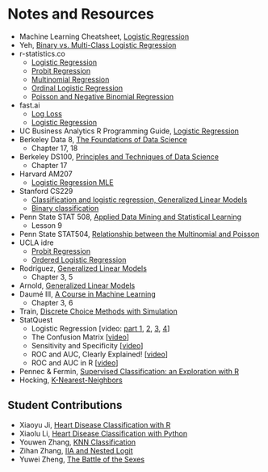 # Notes and Resources

- Machine Learning Cheatsheet, [Logistic Regression](https://ml-cheatsheet.readthedocs.io/en/latest/logistic_regression.html#)
- Yeh, [Binary vs. Multi-Class Logistic Regression](https://chrisyeh96.github.io/2018/06/11/logistic-regression.html)
- r-statistics.co
    - [Logistic Regression](http://r-statistics.co/Logistic-Regression-With-R.html)
    - [Probit Regression](http://r-statistics.co/Probit-Regression-With-R.html)
    - [Multinomial Regression](http://r-statistics.co/Multinomial-Regression-With-R.html)
    - [Ordinal Logistic Regression](http://r-statistics.co/Ordinal-Logistic-Regression-With-R.html)
    - [Poisson and Negative Binomial Regression](http://r-statistics.co/Poisson-and-Negative-Binomial-Regression-With-R.html)
- fast.ai
    - [Log Loss](http://wiki.fast.ai/index.php/Log_Loss)
    - [Logistic Regression](http://wiki.fast.ai/index.php/Logistic_Regression)
- UC Business Analytics R Programming Guide, [Logistic Regression](https://uc-r.github.io/logistic_regression)
- Berkeley Data 8, [The Foundations of Data Science](https://www.inferentialthinking.com/chapters/intro)
    - Chapter 17, 18
- Berkeley DS100, [Principles and Techniques of Data Science](https://www.textbook.ds100.org)
    - Chapter 17
- Harvard AM207
    - [Logistic Regression MLE](http://am207.info/wiki/LogisticBP.html)
- Stanford CS229
    - [Classification and logistic regression, Generalized Linear Models](http://cs229.stanford.edu/notes/cs229-notes1.pdf)
    - [Binary classification](http://cs229.stanford.edu/extra-notes/loss-functions.pdf)
- Penn State STAT 508, [Applied Data Mining and Statistical Learning](https://newonlinecourses.science.psu.edu/stat508/)
    - Lesson 9
- Penn State STAT504, [Relationship between the Multinomial and Poisson](https://newonlinecourses.science.psu.edu/stat504/node/48/)
- UCLA idre
    - [Probit Regression](https://stats.idre.ucla.edu/stata/dae/probit-regression/)
    - [Ordered Logistic Regression](https://stats.idre.ucla.edu/stata/dae/ordered-logistic-regression/)
- Rodríguez, [Generalized Linear Models](https://data.princeton.edu/wws509/notes)
    - Chapter 3, 5
- Arnold, [Generalized Linear Models](https://jrnold.github.io/bayesian_notes/generalized-linear-models.html)
- Daumé III, [A Course in Machine Learning](http://ciml.info/)
    - Chapter 3, 6
- Train, [Discrete Choice Methods with Simulation](https://eml.berkeley.edu/books/choice2.html)
- StatQuest
    - Logistic Regression [video: [part 1](https://www.youtube.com/watch?v=yIYKR4sgzI8&feature=youtu.be), [2](https://www.youtube.com/watch?v=vN5cNN2-HWE&feature=youtu.be), [3](https://www.youtube.com/watch?v=BfKanl1aSG0&feature=youtu.be), [4](https://www.youtube.com/watch?v=xxFYro8QuXA&feature=youtu.be)]
    - The Confusion Matrix [[video](https://www.youtube.com/watch?v=Kdsp6soqA7o)]
    - Sensitivity and Specificity [[video](https://www.youtube.com/watch?v=sunUKFXMHGk)]
    - ROC and AUC, Clearly Explained! [[video](https://www.youtube.com/watch?v=xugjARegisk&feature=youtu.be)]
    - ROC and AUC in R [[video](https://www.youtube.com/watch?v=qcvAqAH60Yw&feature=youtu.be)]
-  Pennec & Fermin, [Supervised Classification: an Exploration with R](http://www.cmap.polytechnique.fr/~lepennec/R/Learning/Learning.html)
- Hocking, [K-Nearest-Neighbors](http://members.cbio.mines-paristech.fr/~thocking/animint-book/Ch00-preface.html)

## Student Contributions
- Xiaoyu Ji, [Heart Disease Classification with R](https://xiaoyuji001.github.io/blog/2019/04/13/classification)
- Xiaolu Li, [Heart Disease Classification with Python](https://xiaoluli97.github.io/2019/04/06/DA-A3/)
- Youwen Zhang, [KNN Classification](https://zywxmu2016.github.io/2019/04/13/hw3/)
- Zihan Zhang, [IIA and Nested Logit](https://landbuland.github.io/moments/2019/04/07/Homework-3-for-Data-Analysis.html)
- Yuwei Zheng, [The Battle of the Sexes](https://github.com/Yuwei-Econ/yuwei-econ.github.io/blob/master/Homework3.md)
